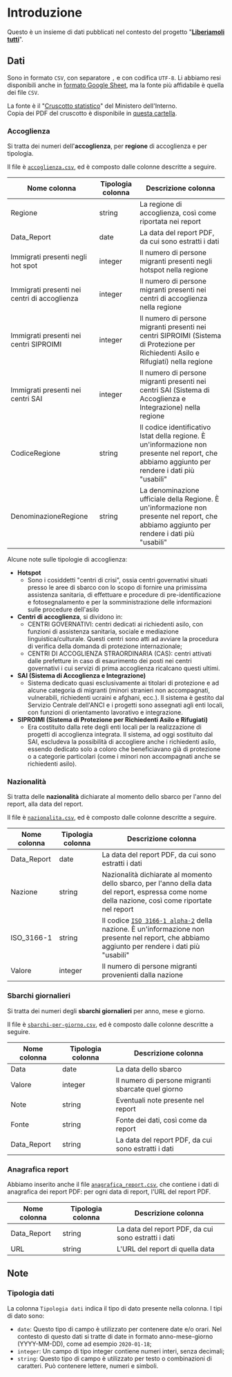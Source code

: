 # Introduzione

Questo è un insieme di dati pubblicati nel contesto del progetto "[**Liberiamoli tutti**](https://datibenecomune.substack.com/about)".

## Dati

Sono in formato `CSV`, con separatore `,` e con codifica `UTF-8`. Li abbiamo resi disponibili anche in [formato Google Sheet](https://docs.google.com/spreadsheets/d/1dNlByw2cMoqGorp4zPN6OULtG_jVRCe5xpl0YdKJxFE/edit?usp=sharing), ma la fonte più affidabile è quella dei file `CSV`.

La fonte è il "[Cruscotto statistico](http://www.libertaciviliimmigrazione.dlci.interno.gov.it/it/documentazione/statistica/cruscotto-statistico-giornaliero)" del Ministero dell'Interno.<br>
Copia dei PDF del cruscotto è disponibile in [questa cartella](https://github.com/ondata/liberiamoli-tutti/tree/main/sbarchi-migranti/rawdata/pdf).

### Accoglienza

Si tratta dei numeri dell'**accoglienza**, per **regione** di accoglienza e per tipologia.

Il file è [`accoglienza.csv`](https://raw.githubusercontent.com/ondata/liberiamoli-tutti/main/sbarchi-migranti/dati/accoglienza.csv), ed è composto dalle colonne descritte a seguire.

| Nome colonna | Tipologia colonna | Descrizione colonna |
| ---- | ---- | ----------- |
| Regione | string | La regione di accoglienza, così come riportata nei report |
| Data_Report | date | La data del report PDF, da cui sono estratti i dati |
| Immigrati presenti negli hot spot | integer | Il numero di persone migranti presenti negli hotspot nella regione |
| Immigrati presenti nei centri di accoglienza | integer | Il numero di persone migranti presenti nei centri di accoglienza nella regione |
| Immigrati presenti nei centri SIPROIMI | integer | Il numero di persone migranti presenti nei centri SIPROIMI (Sistema di Protezione per Richiedenti Asilo e Rifugiati) nella regione |
| Immigrati presenti nei centri SAI | integer | Il numero di persone migranti presenti nei centri SAI (Sistema di Accoglienza e Integrazione) nella regione |
| CodiceRegione | string | Il codice identificativo Istat della regione. È un'informazione non presente nel report, che abbiamo aggiunto per rendere i dati più "usabili" |
| DenominazioneRegione | string | La denominazione ufficiale della Regione. È un'informazione non presente nel report, che abbiamo aggiunto per rendere i dati più "usabili" |

Alcune note sulle tipologie di accoglienza:

- **Hotspot**
  - Sono i cosiddetti "centri di crisi", ossia centri governativi situati presso le aree di sbarco con lo scopo di fornire una primissima assistenza sanitaria, di effettuare e procedure di pre-identificazione e fotosegnalamento e per la somministrazione delle informazioni sulle procedure dell'asilo
- **Centri di accoglienza**, si dividono in:
  - CENTRI GOVERNATIVI: centri dedicati ai richiedenti asilo, con funzioni di assistenza sanitaria, sociale e mediazione linguistica/culturale. Questi centri sono atti ad avviare la procedura di verifica della domanda di protezione internazionale;
  - CENTRI DI ACCOGLIENZA STRAORDINARIA (CAS): centri attivati dalle prefetture in caso di esaurimento dei posti nei centri governativi i cui servizi di prima accoglienza ricalcano questi ultimi.
- **SAI (Sistema di Accoglienza e Integrazione)**
  - Sistema dedicato quasi esclusivamente ai titolari di protezione e ad alcune categoria di migranti (minori stranieri non accompagnati, vulnerabili, richiedenti ucraini e afghani, ecc.). Il sistema è gestito dal Servizio Centrale dell'ANCI e i progetti sono assegnati agli enti locali, con funzioni di orientamento lavorativo e integrazione.
- **SIPROIMI (Sistema di Protezione per Richiedenti Asilo e Rifugiati)**
  - Era costituito dalla rete degli enti locali per la realizzazione di progetti di accoglienza integrata. Il sistema, ad oggi sostituito dal SAI, escludeva la possibilità di accogliere anche i richiedenti asilo, essendo dedicato solo a coloro che beneficiavano già di protezione o a categorie particolari (come i minori non accompagnati anche se richiedenti asilo).

### Nazionalità

Si tratta delle **nazionalità** dichiarate al momento dello sbarco per l'anno del report, alla data del report.

Il file è [`nazionalita.csv`](https://raw.githubusercontent.com/ondata/liberiamoli-tutti/main/sbarchi-migranti/dati/nazionalita.csv), ed è composto dalle colonne descritte a seguire.

| Nome colonna | Tipologia colonna | Descrizione colonna |
| ---- | ---- | ----------- |
| Data_Report | date | La data del report PDF, da cui sono estratti i dati |
| Nazione | string | Nazionalità dichiarate al momento dello sbarco, per l'anno della data del report, espressa come nome della nazione, così come riportate nel report |
| ISO_3166-1 | string | Il codice [`ISO 3166-1 alpha-2`](https://it.wikipedia.org/wiki/ISO_3166-1_alpha-2) della nazione. È un'informazione non presente nel report, che abbiamo aggiunto per rendere i dati più "usabili" |
| Valore | integer | Il numero di persone migranti provenienti dalla nazione |


### Sbarchi giornalieri

Si tratta dei numeri degli **sbarchi giornalieri** per anno, mese e giorno.

Il file è [`sbarchi-per-giorno.csv`](https://raw.githubusercontent.com/ondata/liberiamoli-tutti/main/sbarchi-migranti/dati/sbarchi-per-giorno.csv), ed è composto dalle colonne descritte a seguire.

| Nome colonna | Tipologia colonna | Descrizione colonna |
| ---- | ---- | ----------- |
| Data | date | La data dello sbarco |
| Valore | integer | Il numero di persone migranti sbarcate quel giorno |
| Note | string | Eventuali note presente nel report |
| Fonte | string | Fonte dei dati, così come da report |
| Data_Report | string | La data del report PDF, da cui sono estratti i dati |

### Anagrafica report

Abbiamo inserito anche il file [`anagrafica_report.csv`](anagrafica_report.csv), che contiene i dati di anagrafica dei report PDF: per ogni data di report, l'URL del report PDF.

| Nome colonna | Tipologia colonna | Descrizione colonna |
| ---- | ---- | ----------- |
| Data_Report | string | La data del report PDF, da cui sono estratti i dati |
| URL | string | L'URL del report di quella data |

## Note

### Tipologia dati

La colonna `Tipologia dati` indica il tipo di dato presente nella colonna. I tipi di dato sono:

- `date`: Questo tipo di campo è utilizzato per contenere date e/o orari. Nel contesto di questo dati si tratte di date in formato anno-mese-giorno (YYYY-MM-DD), come ad esempio `2020-01-18`;
- `integer`: Un campo di tipo integer contiene numeri interi, senza decimali;
- `string`: Questo tipo di campo è utilizzato per testo o combinazioni di caratteri. Può contenere lettere, numeri e simboli.
